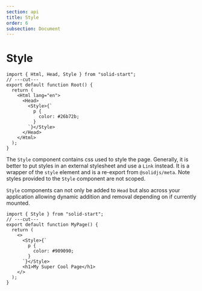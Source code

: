 ```yaml
---
section: api
title: Style
order: 6
subsection: Document
---
```


# Style

```tsx twoslash
import { Html, Head, Style } from "solid-start";
// ---cut---
export default function Root() {
  return (
    <Html lang="en">
      <Head>
        <Style>{`
          p {
            color: #26b72b;
          }
        `}</Style>
      </Head>
    </Html>
  );
}
```

The `Style` component contains css used to style the page. Generally, it is better to put styles in an external stylesheet and use a `Link` instead. It is a wrapper of the `style` element and is a re-export from `@solidjs/meta`. Note styles provided to the `Style` component are not scoped.

`Style` components can not only be added to `Head` but also across your application allowing dynamic addition and removal depending on if currently mounted.

```tsx twoslash
import { Style } from "solid-start";
// ---cut---
export default function MyPage() {
  return (
    <>
      <Style>{`
        p {
          color: #909090;
        }
      `}</Style>
      <h1>My Super Cool Page</h1>
    </>
  );
}
```
